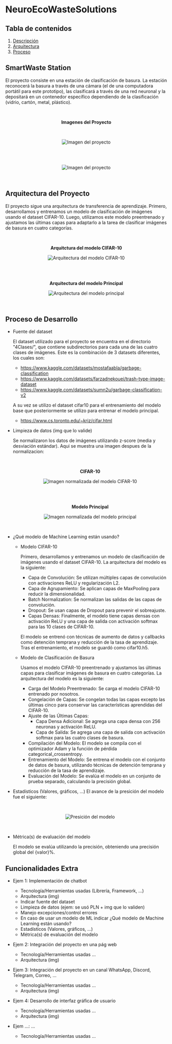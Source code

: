 # NeuroEcoWasteSolutions

## Tabla de contenidos

1. [Descripción](#SmartWaste-Station)
2. [Arquitectura](#Arquitectura-del-Proyecto)
3. [Proceso](#Proceso-de-Desarrollo)



## SmartWaste Station

  El proyecto consiste en una estación de clasificación de basura. La estación reconocerá la basura a través de una cámara (el de una computadora portátil para este prototipo), las clasificará a través de una red neuronal y la depositará en un contenedor específico dependiendo de la clasificación (vidrio, cartón, metal, plástico). 

  <br>
  <p align="center">
    <strong>Imagenes del Proyecto</strong>
  </p>

  <br>
  <p align="center">
    <img src="Img/image4.png" alt="Imagen del proyecto">
  </p>
  <br>

  <br>
  <p align="center">
    <img src="Img/image5.png" alt="Imagen del proyecto">
  </p>
  <br>

## Arquitectura del Proyecto
    
  El proyecto sigue una arquitectura de transferencia de aprendizaje. Primero, desarrollamos y entrenamos un modelo de clasificación de imágenes usando el dataset CIFAR-10. Luego, utilizamos este modelo preentrenado y ajustamos las últimas capas para adaptarlo a la tarea de clasificar imágenes de basura en cuatro categorías.

  <br>

  <p align="center">
    <strong>Arquitctura del modelo CIFAR-10</strong>
  </p>


  <p align="center">
    <img src="Img/model_architecture2.png" alt="Arquitectura del modelo CIFAR-10">
  </p>

  <br><br>

  <p align="center">
    <strong>Arquitectura del modelo Principal</strong>
  </p>


  <p align="center">
    <img src="Img/model_architecture1.png" alt="Arquitectura del modelo principal">
  </p>

  <br>


## Proceso de Desarrollo
- Fuente del dataset
  
  El dataset utilizado para el proyecto se encuentra en el directorio "4Clases/", que contiene subdirectorios para cada una de las cuatro clases de imágenes.
  Este es la combinación de 3 datasets diferentes, los cuales son:
  * https://www.kaggle.com/datasets/mostafaabla/garbage-classification
  * https://www.kaggle.com/datasets/farzadnekouei/trash-type-image-dataset
  * https://www.kaggle.com/datasets/sumn2u/garbage-classification-v2
  
  A su vez se utilizo el dataset cifar10 para el entrenamiento del modelo base que posteriormente se utilizo para entrenar el modelo principal.
  * https://www.cs.toronto.edu/~kriz/cifar.html

- Limpieza de datos (img que lo valide)
  
  Se normalizaron los datos de imágenes utilizando z-score (media y desviación estándar). Aqui se muestra una imagen despues de la normalizacion:
  
  <br>

  <p align="center">
    <strong>CIFAR-10</strong>
  </p>


  <p align="center">
    <img src="Img/image2.png" alt="Imagen normalizada del modelo CIFAR-10">
  </p>

  <br><br>

  <p align="center">
    <strong>Modelo Principal</strong>
  </p>


  <p align="center">
    <img src="Img/image1.png" alt="Imagen normalizada del modelo principal">
  </p>

  <br>

- ¿Qué modelo de Machine Learning están usando?
  - Modelo CIFAR-10
      
      Primero, desarrollamos y entrenamos un modelo de clasificación de imágenes usando el dataset CIFAR-10. La arquitectura del modelo es la siguiente:

      - Capa de Convolución: Se utilizan múltiples capas de convolución con activaciones ReLU y regularización L2.
      - Capa de Agrupamiento: Se aplican capas de MaxPooling para reducir la dimensionalidad.
      - Batch Normalization: Se normalizan las salidas de las capas de convolución.
      - Dropout: Se usan capas de Dropout para prevenir el sobreajuste.
      - Capas Densas: Finalmente, el modelo tiene capas densas con activación ReLU y una capa de salida con activación softmax para las 10 clases de CIFAR-10.

      El modelo se entrenó con técnicas de aumento de datos y callbacks como detención temprana y reducción de la tasa de aprendizaje. Tras el entrenamiento, el modelo se guardó como cifar10.h5.


  - Modelo de Clasificación de Basura
      
      Usamos el modelo CIFAR-10 preentrenado y ajustamos las últimas capas para clasificar imágenes de basura en cuatro categorías. La arquitectura del modelo es la siguiente:

      - Carga del Modelo Preentrenado: Se carga el modelo CIFAR-10 entrenado por nosotros.
      - Congelación de Capas: Se congelan todas las capas excepto las últimas cinco para conservar las características aprendidas del CIFAR-10.
      - Ajuste de las Últimas Capas:
          - Capa Densa Adicional: Se agrega una capa densa con 256 neuronas y activación ReLU.
          - Capa de Salida: Se agrega una capa de salida con activación softmax para las cuatro clases de basura.
      - Compilación del Modelo: El modelo se compila con el optimizador Adam y la función de pérdida categorical_crossentropy.
      - Entrenamiento del Modelo: Se entrena el modelo con el conjunto de datos de basura, utilizando técnicas de detención temprana y reducción de la tasa de aprendizaje.
      - Evaluación del Modelo: Se evalúa el modelo en un conjunto de prueba separado, calculando la precisión global.

- Estadísticos (Valores, gráficos, …)
      El avance de la presición del modelo fue el siguiente:

  <br>
  <p align="center">
    <img src="Img/image3.png" alt="Presición del modelo">
  </p>
  <br>

- Métrica(s) de evaluación del modelo
      
  El modelo se evalúa utilizando la precisión, obteniendo una precisión global del {valor}%.



## Funcionalidades Extra

- Ejem 1: Implementación de chatbot
  - Tecnología/Herramientas usadas (Librería, Framework, …)
  - Arquitectura (img)
  - Indicar fuente del dataset
  - Limpieza de datos (ejem: se usó PLN + img que lo validen)
  - Manejo excepciones/control errores
  - En caso de usar un modelo de ML indicar ¿Qué modelo de Machine Learning están usando?
  - Estadísticos (Valores, gráficos, …)
  - Métrica(s) de evaluación del modelo

- Ejem 2: Integración del proyecto en una pág web
  - Tecnología/Herramientas usadas …
  - Arquitectura (img)

- Ejem 3: Integración del proyecto en un canal WhatsApp, Discord, Telegram, Correo, …
  - Tecnología/Herramientas usadas …
  - Arquitectura (img)

- Ejem 4: Desarrollo de interfaz gráfica de usuario
  - Tecnología/Herramientas usadas …
  - Arquitectura (img)

- Ejem …: …
  - Tecnología/Herramientas usadas …

